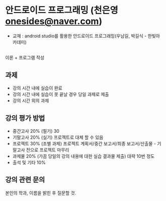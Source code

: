 # 안드로이드 프로그래밍 (천은영 onesides@naver.com)

- 교재 : android studio를 활용한 안드로이드 프로그래밍(우남길, 박길식 - 한빛아카데미)

## 
이론 + 프로그램 작성

## 과제
- 강의 시간 내에 실습이 완료
- 강의 시간 내에 실습이 못 끝날 경우 당일 과제로 제출
- 강의 시간 외의 과제

## 강의 평가 방법

- 중간고사 20% (필기) 30
- 기말고사 20% (실기) 프로젝트로 대체 할 수 있음
- 프로젝트 30% (조별 과제) 프로젝트 계획서/중간 보고서/최종 보고서/산출물 - 기말고사 전으로 프로젝트 마무리
- 과제물 20% (가끔 당일의 강의 내용에 대한 실습 결과물 제출) 대략 10번 정도
- 출석 및 기타 10%

## 강의 관련 문의
본인의 학과, 이름을 밝힌 후 질문할 것.
